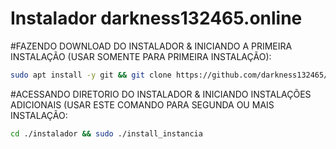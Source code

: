 # Instalador darkness132465.online
 
#FAZENDO DOWNLOAD DO INSTALADOR & INICIANDO A PRIMEIRA INSTALAÇÃO (USAR SOMENTE PARA PRIMEIRA INSTALAÇÃO):

```bash
sudo apt install -y git && git clone https://github.com/darkness132465/instalado && sudo chmod -R 777 instalado && cd instalado && sudo ./install_primaria
```

#ACESSANDO DIRETORIO DO INSTALADOR & INICIANDO INSTALAÇÕES ADICIONAIS (USAR ESTE COMANDO PARA SEGUNDA OU MAIS INSTALAÇÃO:
```bash
cd ./instalador && sudo ./install_instancia
```

